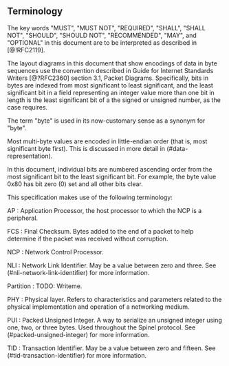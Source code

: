 ## Terminology ##

The key words "MUST", "MUST NOT", "REQUIRED", "SHALL", "SHALL NOT",
"SHOULD", "SHOULD NOT", "RECOMMENDED", "MAY", and "OPTIONAL" in this
document are to be interpreted as described in [@!RFC2119].

The layout diagrams in this document that show encodings of data in
byte sequences use the convention described in Guide for Internet
Standards Writers [@?RFC2360] section 3.1, Packet Diagrams.
Specifically, bits in bytes are indexed from most significant to
least significant, and the least significant bit in a field
representing an integer value more than one bit in length is the least
significant bit of a the signed or unsigned number, as the case
requires.

The term "byte" is used in its now-customary sense as a synonym for
"byte".

Most multi-byte values are encoded in little-endian order
(that is, most significant byte first). This is discussed in more detail in
(#data-representation).

In this document, individual bits are numbered ascending order from
the most significant bit to the least significant bit. For example, the
byte value 0x80 has bit zero (0) set and all other bits clear.

This specification makes use of the following terminology:

<!-- RQ -- Alphabetize terminology before finalization. -->

AP
: Application Processor, the host processor to which the NCP is a peripheral.

FCS
: Final Checksum. Bytes added to the end of a packet to help determine if the packet was received without corruption.

NCP
: Network Control Processor.

NLI
: Network Link Identifier. May be a value between zero and three. See (#nli-network-link-identifier) for more information.

Partition
: TODO: Writeme.

PHY
: Physical layer. Refers to characteristics and parameters related to the physical implementation and operation of a networking medium.

PUI
: Packed Unsigned Integer. A way to serialize an unsigned integer using one, two, or three bytes. Used throughout the Spinel protocol. See (#packed-unsigned-integer) for more information.

TID
: Transaction Identifier. May be a value between zero and fifteen. See (#tid-transaction-identifier) for more information.
